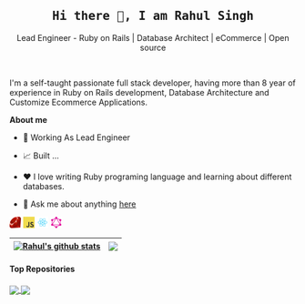 <!--
**rahulsingh321/rahulsingh321** is a ✨ _special_ ✨ repository because its `README.md` (this file) appears on your GitHub profile.

Here are some ideas to get you started:

- 🔭 I’m currently working on ...
- 🌱 I’m currently learning ...
- 👯 I’m looking to collaborate on ...
- 🤔 I’m looking for help with ...
- 💬 Ask me about ...
- 📫 How to reach me: ...
- 😄 Pronouns: ...
- ⚡ Fun fact: ...
-->

<h2 align='center'><samp><strong>Hi there 👋, I am Rahul Singh</strong></samp></h2>
<p align='center'>Lead Engineer - Ruby on Rails | Database Architect | eCommerce | Open source</p>
<br />

I'm a self-taught passionate full stack developer, having more than 8 year of experience in Ruby on Rails development, Database Architecture and Customize Ecommerce Applications.

**About me**

- 💼 Working As Lead Engineer 

- 📈 Built ...

- ❤️ I love writing Ruby programing language and learning about different databases.

- 💬 Ask me about anything [here](https://github.com/rahulsingh321/rahulsingh321/issues)

<code><img height="20" alt="ruby" src="https://raw.githubusercontent.com/github/explore/80688e429a7d4ef2fca1e82350fe8e3517d3494d/topics/ruby/ruby.png"></code>
<code><img height="20" alt="javascript" src="https://raw.githubusercontent.com/github/explore/80688e429a7d4ef2fca1e82350fe8e3517d3494d/topics/javascript/javascript.png"></code>
<code><img height="20" alt="react" src="https://raw.githubusercontent.com/github/explore/80688e429a7d4ef2fca1e82350fe8e3517d3494d/topics/react/react.png"></code>
<code><img height="20" alt="graphql" src="https://raw.githubusercontent.com/github/explore/5c058a388828bb5fde0bcafd4bc867b5bb3f26f3/topics/graphql/graphql.png"></code> 


| <a href="https://github.com/rahulsingh321/github-readme-stats"><img align="center" src="https://github-readme-stats.vercel.app/api?username=rahulsingh321&show_icons=true&include_all_commits=true&theme=buefy&hide_border=true&count_private=true" alt="Rahul's github stats" /></a> | <a href="https://github.com/anuraghazra/github-readme-stats"><img align="center" src="https://github-readme-stats.vercel.app/api/top-langs/?username=rahulsingh321&layout=compact&theme=buefy&hide_border=true" /></a> |
| ------------- | ------------- |

#### Top Repositories


<a href="#">
  <img align="center" src="#" />
</a>
<a href="#">
  <img align="center" src="#" />
</a>

<br />
<br />

<a href="https://twitter.com/rahulsingh">
